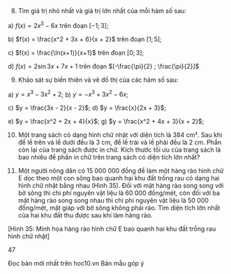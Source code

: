 8. Tìm giá trị nhỏ nhất và giá trị lớn nhất của mỗi hàm số sau:

a) $f(x) = 2x^3 - 6x$ trên đoạn $[-1 ; 3]$;

b) $f(x) = \frac{x^2 + 3x + 6}{x + 2}$ trên đoạn $[1 ; 5]$;

c) $f(x) = \frac{\ln(x+1)}{x+1}$ trên đoạn $[0 ; 3]$;

d) $f(x) = 2\sin 3x + 7x + 1$ trên đoạn $[-\frac{\pi}{2} ; \frac{\pi}{2}]$

9. Khảo sát sự biến thiên và vẽ đồ thị của các hàm số sau:

a) $y = x^3 - 3x^2 + 2$;                b) $y = -x^3 + 3x^2 - 6x$;

c) $y = \frac{3x - 2}{x - 2}$;          d) $y = \frac{x}{2x + 3}$;

e) $y = \frac{x^2 + 2x + 4}{x}$;        g) $y = \frac{x^2 + 4x + 3}{x + 2}$;

10. Một trang sách có dạng hình chữ nhật với diện tích là 384 cm². Sau khi để lề trên và lề dưới đều là 3 cm, để lề trái và lề phải đều là 2 cm. Phần còn lại của trang sách được in chữ. Kích thước tối ưu của trang sách là bao nhiêu để phần in chữ trên trang sách có diện tích lớn nhất?

11. Một người nông dân có 15 000 000 đồng để làm một hàng rào hình chữ E dọc theo một con sông bao quanh hai khu đất trồng rau có dạng hai hình chữ nhật bằng nhau (Hình 35). Đối với mặt hàng rào song song với bờ sông thì chi phí nguyên vật liệu là 60 000 đồng/mét, còn đối với ba mặt hàng rào song song nhau thì chi phí nguyên vật liệu là 50 000 đồng/mét, mặt giáp với bờ sông không phải rào. Tìm diện tích lớn nhất của hai khu đất thu được sau khi làm hàng rào.

[Hình 35: Minh họa hàng rào hình chữ E bao quanh hai khu đất trồng rau hình chữ nhật]

47

Đọc bản mới nhất trên hoc10.vn                                Bản mẫu góp ý